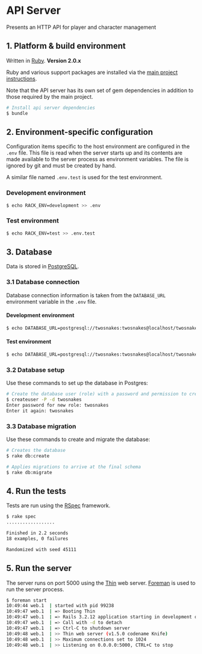 # API Server

Presents an HTTP API for player and character management

## 1. Platform & build environment

Written in [Ruby](http://ruby-lang.org/). **Version 2.0.x**

Ruby and various support packages are installed via the [main project instructions](../).

Note that the API server has its own set of gem dependencies in addition to those required by the main project.

```sh
# Install api server dependencies
$ bundle
```

## 2. Environment-specific configuration

Configuration items specific to the host environment are configured in the `.env` file. This file is read when the server starts up and its contents are made available to the server process as environment variables. The file is ignored by git and must be created by hand.

A similar file named `.env.test` is used for the test environment.

### Development environment

```sh
$ echo RACK_ENV=development >> .env
```

### Test environment

```sh
$ echo RACK_ENV=test >> .env.test
```

## 3. Database

Data is stored in [PostgreSQL](http://www.postgresql.org/).

### 3.1 Database connection

Database connection information is taken from the `DATABASE_URL` environment variable in the `.env` file.

#### Development environment

```sh
$ echo DATABASE_URL=postgresql://twosnakes:twosnakes@localhost/twosnakes_development >> .env
```

#### Test environment

```sh
$ echo DATABASE_URL=postgresql://twosnakes:twosnakes@localhost/twosnakes_test >> .env.test
```

### 3.2 Database setup

Use these commands to set up the database in Postgres:

```sh
# Create the database user (role) with a password and permission to create databases
$ createuser -P -d twosnakes
Enter password for new role: twosnakes
Enter it again: twosnakes
```

### 3.3 Database migration

Use these commands to create and migrate the database:

```sh
# Creates the database
$ rake db:create

# Applies migrations to arrive at the final schema
$ rake db:migrate
```

## 4. Run the tests

Tests are run using the [RSpec](https://www.relishapp.com/rspec) framework.

```sh
$ rake spec
..................

Finished in 2.2 seconds
18 examples, 0 failures

Randomized with seed 45111
```

## 5. Run the server

The server runs on port 5000 using the [Thin](http://code.macournoyer.com/thin/) web server. [Foreman](https://github.com/ddollar/foreman) is used to run the server process.

```sh
$ foreman start
10:49:44 web.1  | started with pid 99238
10:49:47 web.1  | => Booting Thin
10:49:47 web.1  | => Rails 3.2.12 application starting in development on http://0.0.0.0:5000
10:49:47 web.1  | => Call with -d to detach
10:49:47 web.1  | => Ctrl-C to shutdown server
10:49:48 web.1  | >> Thin web server (v1.5.0 codename Knife)
10:49:48 web.1  | >> Maximum connections set to 1024
10:49:48 web.1  | >> Listening on 0.0.0.0:5000, CTRL+C to stop
```
